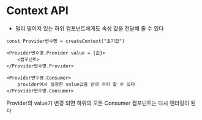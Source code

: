 # Context API
- 멀리 떨어저 있는 하위 컴포넌트에게도 속성 값을 전달해 줄 수 있다

```
const Provider변수명 = createContext("초기값")

<Provider변수명.Provider value = {값}>
    <컴포넌트>
</Provider변수명.Provider>

<Provider변수명.Consumer>
    provider에서 설정한 value값을 받아 처리 할 수 있다
</Provider변수명.Consumer>
```

Provider의 value가 변경 되면 하위의 모든 Consumer 컴포넌트는 다시 랜더링이 된다